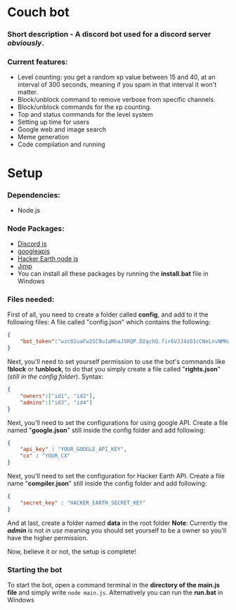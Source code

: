# Couch bot
### Short description - A discord bot used for a discord server *obviously*.
### Current features:
* Level counting: you get a random xp value between 15 and 40, at an interval of 300 seconds, meaning if you spam in that interval it won't matter.
* Block/unblock command to remove verbose from specific channels.
* Block/unblock commands for the xp counting.
* Top and status commands for the level system
* Setting up time for users
* Google web and image search
* Meme generation
* Code compilation and running
# Setup
### Dependencies:
* Node.js
### Node Packages:
* [Discord js](https://github.com/hydrabolt/discord.js)
* [googleapis](https://github.com/google/google-api-nodejs-client/)
* [Hacker Earth node js](https://github.com/tarungarg546/HackerEarth-node)
* [Jimp](https://github.com/oliver-moran/jimp)
* You can install all these packages by running the **install.bat** file in Windows
### Files needed:
First of all, you need to create a folder called **config**, and add to it the following files:
A file called "config.json" which contains the following:
```json
{ 
    "bot_token":"wzc02uaFw2SC9u1aMhaJ5RQP.DIqchQ.fir6VJJ4zO1cCNeLnvNMKwW9yCY"
}
```

Next, you'll need to set yourself permission to use the bot's commands like __!block__ or __!unblock__, to do that you simply create a file called "**rights.json**"(*still in the config folder*). Syntax:

```json
{
	"owners":["id1", "id2"],
	"admins":["id3", "id4"]
}
```

Next, you'll need to set the configurations for using google API. Create a file named "**google.json**" still inside the config folder and add following:

```json
{
	"api_key" : "YOUR_GOOGLE_API_KEY",
    "cx" : "YOUR_CX"
}
```

Next, you'll need to set the configuration for Hacker Earth API. Create a file name "**compiler.json**" still inside the config folder and add following:

```json
{
	"secret_key" : "HACKER_EARTH_SECRET_KEY"
}
```

 And at last, create a folder named **data** in the root folder
__Note__: Currently the ***admin*** is not *in use* meaning you should set yourself to be a owner so you'll have the higher permission.

Now, believe it or not, the setup is complete!
### Starting the bot
To start the bot, open a command terminal in the **directory of the main.js file** and simply write ```node main.js```.
Alternatively you can run the **run.bat** in Windows
